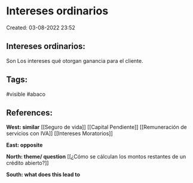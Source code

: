 # Intereses ordinarios

Created: 03-08-2022 23:52

## <span class="pink"> **Intereses ordinarios:** </span>
Son Los intereses qué otorgan ganancia para el cliente.

## <span class="orange"> **Tags:**</span>
<span class="tag"> #visible</span> <span class="tag"> #abaco </span> 

## <span class="green"> **References:**</span>
<span class="blue"> **West: similar** </span>
[[Seguro de vida]]
[[Capital Pendiente]]
[[Remuneración de servicios con IVA]]
[[Intereses Moratorios]]

<span class="blue"> **East: opposite** </span>

<span class="blue"> **North: theme/ question** </span>
[[¿Cómo se cálculan los montos restantes de un crédito abierto?]]

<span class="blue"> **South: what does this lead to** </span>